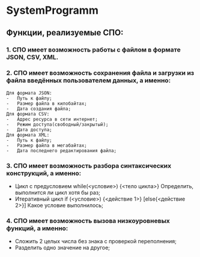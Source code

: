 # SystemProgramm
## Функции, реализуемые СПО:
### 1. СПО имеет возможность работы с файлом в формате JSON, CSV, XML.
### 2.	СПО имеет возможность сохранения файла и загрузки из файла введённых пользователем данных, а именно:
	Для формата JSON:
    -	Путь к файлу;
    -	Размер файла в килобайтах;
    -	Дата создания файла;
	Для формата CSV:
    -	Адрес ресурса в сети интернет;
    -	Режим доступа(свободный/закрытый);
    -	Дата доступа;
	Для формата XML:
    -	Путь к файлу;
    -	Размер файла в мегабайтах;
    -	Дата последнего редактирования файла;
### 3.	СПО имеет возможность разбора синтаксических конструкций, а именно:
  - Цикл с предусловием while(<условие>) {<тело цикла>}
     Определить, выполнится ли цикл хотя бы раз;
  - Итеративный цикл if (<условие>) {<действие 1>} [else{<действие 2>}]
     Какое условие выполнилось;
### 4.	СПО имеет возможность вызова низкоуровневых функций, а именно: 
  - Сложить 2 целых числа без знака с проверкой переполнения;
  - Разделить одно значение на другое;
